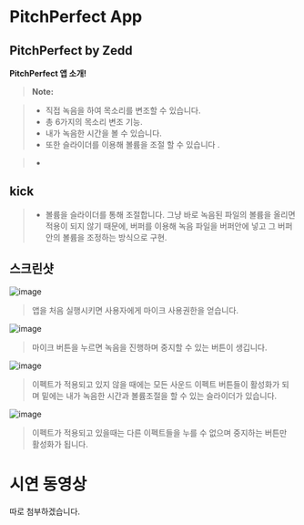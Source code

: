 PitchPerfect  App
==================

**PitchPerfect by Zedd**
-------------

**PitchPerfect 앱 소개!**

> **Note:**

> -  직접 녹음을 하여 목소리를 변조할 수 있습니다. 
> -  총 6가지의 목소리 변조 기능.
> -  내가 녹음한 시간을 볼 수 있습니다. 
> -  또한 슬라이더를 이용해 볼륨을 조절 할 수 있습니다 .


> -

**kick**
--------

> - 볼륨을 슬라이더를 통해 조절합니다. 그냥 바로 녹음된 파일의 볼륨을 올리면 적용이 되지 않기 때문에, 버퍼를 이용해 녹음 파일을 버퍼안에 넣고 그 버퍼안의 볼륨을 조정하는 방식으로 구현.

**스크린샷**
----

![image](./image/permission.jpeg)

> 앱을 처음 실행시키면 사용자에게 마이크 사용권한을 얻습니다.

![image](./image/recording.jpeg)

> 마이크 버튼을 누르면 녹음을 진행하며 중지할 수 있는 버튼이 생깁니다.

![image](./image/active.jpeg)

> 이펙트가 적용되고 있지 않을 때에는 모든 사운드 이펙트 버튼들이 활성화가 되며 밑에는 내가 녹음한 시간과 볼륨조절을 할 수 있는 슬라이더가 있습니다.

![image](./image/non-active.jpeg)

> 이펙트가 적용되고 있을때는 다른 이펙트들을 누를 수 없으며 중지하는 버튼만 활성화가 됩니다.

**시연 동영상**
==========
따로 첨부하겠습니다. 


